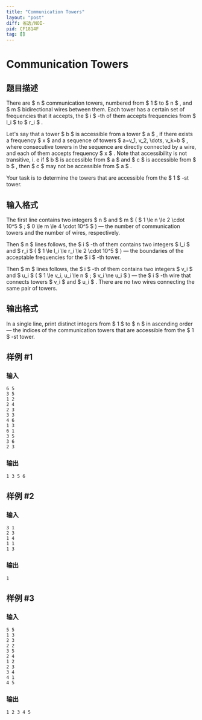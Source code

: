 ```yaml
---
title: "Communication Towers"
layout: "post"
diff: 省选/NOI-
pid: CF1814F
tag: []
---
```


# Communication Towers

## 题目描述

There are $ n $ communication towers, numbered from $ 1 $ to $ n $ , and $ m $ bidirectional wires between them. Each tower has a certain set of frequencies that it accepts, the $ i $ -th of them accepts frequencies from $ l_i $ to $ r_i $ .

Let's say that a tower $ b $ is accessible from a tower $ a $ , if there exists a frequency $ x $ and a sequence of towers $ a=v_1, v_2, \dots, v_k=b $ , where consecutive towers in the sequence are directly connected by a wire, and each of them accepts frequency $ x $ . Note that accessibility is not transitive, i. e if $ b $ is accessible from $ a $ and $ c $ is accessible from $ b $ , then $ c $ may not be accessible from $ a $ .

Your task is to determine the towers that are accessible from the $ 1 $ -st tower.

## 输入格式

The first line contains two integers $ n $ and $ m $ ( $ 1 \le n \le 2 \cdot 10^5 $ ; $ 0 \le m \le 4 \cdot 10^5 $ ) — the number of communication towers and the number of wires, respectively.

Then $ n $ lines follows, the $ i $ -th of them contains two integers $ l_i $ and $ r_i $ ( $ 1 \le l_i \le r_i \le 2 \cdot 10^5 $ ) — the boundaries of the acceptable frequencies for the $ i $ -th tower.

Then $ m $ lines follows, the $ i $ -th of them contains two integers $ v_i $ and $ u_i $ ( $ 1 \le v_i, u_i \le n $ ; $ v_i \ne u_i $ ) — the $ i $ -th wire that connects towers $ v_i $ and $ u_i $ . There are no two wires connecting the same pair of towers.

## 输出格式

In a single line, print distinct integers from $ 1 $ to $ n $ in ascending order — the indices of the communication towers that are accessible from the $ 1 $ -st tower.

## 样例 #1

### 输入

```
6 5
3 5
1 2
2 4
2 3
3 3
4 6
1 3
6 1
3 5
3 6
2 3
```

### 输出

```
1 3 5 6
```

## 样例 #2

### 输入

```
3 1
2 3
1 4
1 1
1 3
```

### 输出

```
1
```

## 样例 #3

### 输入

```
5 5
1 3
2 3
2 2
3 5
2 4
1 2
2 3
3 4
4 1
4 5
```

### 输出

```
1 2 3 4 5
```

